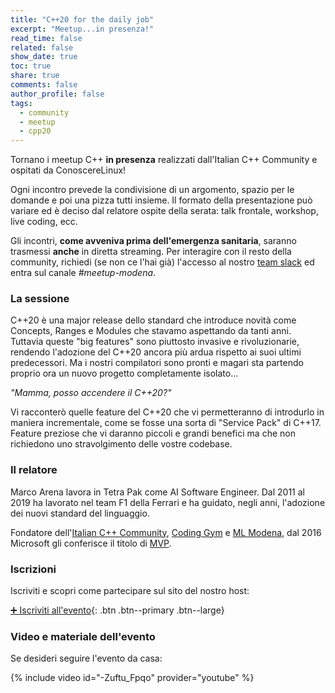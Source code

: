 ```yaml
---
title: "C++20 for the daily job"
excerpt: "Meetup...in presenza!"
read_time: false
related: false
show_date: true
toc: true
share: true
comments: false
author_profile: false
tags:
  - community
  - meetup
  - cpp20
---
```


Tornano i meetup C++ **in presenza** realizzati dall'Italian C++ Community e ospitati da ConoscereLinux!

Ogni incontro prevede la condivisione di un argomento, spazio per le domande e poi una pizza tutti insieme.
Il formato della presentazione può variare ed è deciso dal relatore ospite della serata: talk frontale, workshop, live coding, ecc.

Gli incontri, **come avveniva prima dell'emergenza sanitaria**, saranno trasmessi **anche** in diretta streaming. Per interagire con il resto della community, richiedi (se non ce l'hai già) l'accesso al nostro [team slack](https://italiancpp.org/join) ed entra sul canale *#meetup-modena*.

### La sessione

C++20 è una major release dello standard che introduce novità come Concepts, Ranges e Modules che stavamo aspettando da tanti anni. Tuttavia queste "big features" sono piuttosto invasive e rivoluzionarie, rendendo l'adozione del C++20 ancora più ardua rispetto ai suoi ultimi predecessori. 
Ma i nostri compilatori sono pronti e magari sta partendo proprio ora un nuovo progetto completamente isolato...

*"Mamma, posso accendere il C++20?"*

Vi racconterò quelle feature del C++20 che vi permetteranno di introdurlo in maniera incrementale, come se fosse una sorta di "Service Pack" di C++17. Feature preziose che vi daranno piccoli e grandi benefici ma che non richiedono uno stravolgimento delle vostre codebase.

### Il relatore

Marco Arena lavora in Tetra Pak come AI Software Engineer. Dal 2011 al 2019 ha lavorato nel team F1 della Ferrari e ha guidato, negli anni, l'adozione dei nuovi standard del linguaggio.

Fondatore dell'[Italian C++ Community](https://italiancpp.org/), [Coding Gym](https://coding-gym.org/) e [ML Modena](https://mlmodena.it/), dal 2016 Microsoft gli conferisce il titolo di [MVP](https://mvp.microsoft.com/it-it/PublicProfile/5001726).

### Iscrizioni

Iscriviti e scopri come partecipare sul sito del nostro host:

[➕ Iscriviti all'evento](https://conoscerelinux.org/courses/meetupcpp_0322/){: .btn .btn--primary .btn--large}

### Video e materiale dell'evento

Se desideri seguire l'evento da casa:

{% include video id="-Zuftu_Fpqo" provider="youtube" %}

